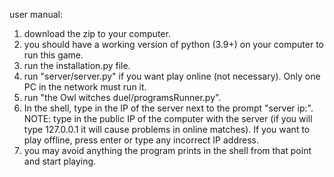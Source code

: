 user manual:
1. download the zip to your computer.
2. you should have a working version of python (3.9+) on your computer to run this game.
3. run the installation.py file.
4. run "server/server.py" if you want play online (not necessary). Only one PC in the network must run it.
5. run "the Owl witches duel/programsRunner.py".
6. In the shell, type in the IP of the server next to the prompt "server ip:". NOTE: type in the public IP of the computer with the server (if you will type 127.0.0.1 it will cause problems in online matches). If you want to play offline, press enter or type any incorrect IP address.
7. you may avoid anything the program prints in the shell from that point and start playing.
